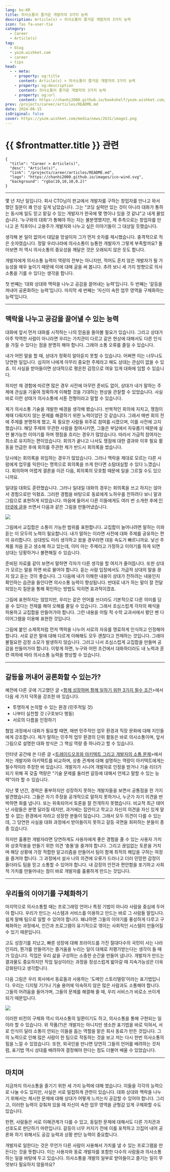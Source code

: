 ```yaml
---
lang: ko-KR
title: 의사소통이 즐거운 개발자의 3가지 능력
description: Article(s) > 의사소통이 즐거운 개발자의 3가지 능력
icon: fas fa-user-tie
category: 
  - Career
  - Article(s)
tag: 
  - blog
  - yozm.wishket.com
  - career
  - tips
head:
  - - meta:
    - property: og:title
      content: Article(s) > 의사소통이 즐거운 개발자의 3가지 능력
    - property: og:description
      content: 의사소통이 즐거운 개발자의 3가지 능력
    - property: og:url
      content: https://chanhi2000.github.io/bookshelf/yozm.wishket.com/2631.html
prev: /projects/career/articles/README.md
date: 2024-06-15
isOriginal: false
cover: https://yozm.wishket.com/media/news/2631/image1.png
---
```


# {{ $frontmatter.title }} 관련

```component VPCard
{
  "title": "Career > Article(s)",
  "desc": "Article(s)",
  "link": "/projects/career/articles/README.md",
  "logo": "https://chanhi2000.github.io/images/ico-wind.svg",
  "background": "rgba(10,10,10,0.2)"
}
```

---

<SiteInfo
  name="의사소통이 즐거운 개발자의 3가지 능력 | 요즘IT"
  desc="몇 년 전 회사 CTO님이 “코딩 실력만 있는 것이 아니라 대화가 통하는 동시에 일도 믿고 맡길 수 있는 개발자가 한국에 몇 명이나 있을 것 같냐”고 물었습니다. 대답을 망설이자 그가 먼저 숫자를 제시했습니다. 충격적으로 적은 숫자였습니다. 정말 우리나라에 그렇게 의사소통이 능통한 개발자가 부족할까요? 개발자에게 의사소통 능력이 역량의 전부는 아니지만, 적어도 흔치 않은 개발자가 될 가능성을 매우 높이기 때문에 이에 대해 글을 써 봅니다. 추려 보니 세 가지 방향으로 의사소통을 기를 수 있다는 생각을 합니다."
  url="https://yozm.wishket.com/magazine/detail/2631/"
  logo="https://yozm.wishket.com/favicon.ico"
  preview="https://yozm.wishket.com/media/news/2631/image1.png"/>

몇 년 지난 일입니다. 회사 CTO님이 판교에서 개발자를 구하는 창업자를 만나고 와서 했던 질문이 꽤 인상 깊게 남았습니다. 그는 “코딩 실력만 있는 것이 아니라 대화가 통하는 동시에 일도 믿고 맡길 수 있는 개발자가 한국에 몇 명이나 있을 것 같냐”고 내게 물었습니다. ‘누구와의 대화’가 통해야 하는 지는 불분명했지만, 제 추측으로는 창업자를 만나고 온 직후이니 고용주가 개발자와 나누고 싶은 이야기들이 그 대상일 듯했습니다.

생각해 본 일이 없어서 대답을 망설이자 그가 먼저 숫자를 제시했습니다. 충격적으로 적은 숫자였습니다. 정말 우리나라에 의사소통이 능통한 개발자가 그렇게 부족할까요? 돌아보면 저 역시 의사소통의 중요성을 깨달은 것은 오래되지 않은 듯도 합니다.

개발자에게 의사소통 능력이 역량의 전부는 아니지만, 적어도 흔치 않은 개발자가 될 가능성을 매우 높이기 때문에 이에 대해 글을 써 봅니다. 추려 보니 세 가지 방향으로 의사소통을 기를 수 있다는 생각을 합니다.

첫 번째는 ‘대화 상대와 맥락을 나누고 공감을 끌어내는 능력’입니다.
두 번째는 ‘갈등을 꺼내어 공론화하는 능력’입니다.
마지막 세 번째는 ‘자신이 속한 업무 영역을 구체화하는 능력’입니다.

---

## 맥락을 나누고 공감을 끌어낼 수 있는 능력

대화에 앞서 먼저 대화를 시작하는 나의 믿음을 돌아볼 필요가 있습니다. 그리고 상대가 아주 막역한 사람이 아니라면 우리는 가치관이 다르고 같은 현상에 대해서도 다른 인식을 가질 수 있다는 점을 분명히 해야 합니다. 그래야 소통 오류를 줄일 수 있습니다.

내가 어떤 말을 할 때, 상대가 정확히 알아듣지 못할 수 있습니다. 어쩌면 이는 너무나도 당연한 일입니다. 심지어 나에게 아무리 중요한 주제라고 해도 상대는 관심이 없을 수 있죠. 이 사실을 받아들이면 상대적으로 평온한 감정으로 여유 있게 대화에 임할 수 있습니다.

하지만 제 경험에 따르면 많은 경우 사전에 아무런 준비도 없이, 상대가 내가 말하는 주제에 관심을 기울여 정확하게 이해할 것을 기대하는 현상을 관찰할 수 있었습니다. 사실 바로 이런 상태가 의사소통에 서툰 전형이라고 말할 수 있습니다.

제가 의사소통 기술을 개발한 배경을 생각해 봤습니다. 반복적인 회의에 지치고, 쟁점이 제때 다뤄지지 않는 문제를 해결하기 위한 노력이었던 것 같습니다. 그래서 매번 회의 전에 주제를 분명하게 했고, 꼭 필요한 사람들 위주로 참여를 시켰으며, 이를 사전에 고지했습니다. 해당 주제와 무관한 사람을 참여시키면, 그들은 부담에서 자유롭기 때문에 실현 불가능한 이야기를 하며 쟁점을 흐리는 경우가 많았습니다. 따라서 가급적 참여자는 최소로 유지하는 편이었습니다. 회의가 끝나고 나서도 쟁점에 대한 결과와 이후 필요 활동을 언급한 후에 회의를 주관한 제가 반드시 회의록을 썼습니다.

당시에는 회의록을 위임하는 경우가 많았습니다. 그러나 맥락을 제대로 모르는 다른 사람에게 업무를 익힌다는 명목으로 회의록을 쓰게 한다면 소탐대실할 수 있다 느꼈습니다. 회의하며 어렵게 결론을 이끈 다음, 회의록의 모호함 때문에 일을 그르칠 수도 있으니까요.

일대일 대화도 훈련했습니다. 그러나 일대일 대화의 경우는 회의록을 쓰고 하지는 않아서 경험으로만 익혔죠. 그러한 경험을 바탕으로 동료에게 노하우를 전하려다 보니 말과 그림으로 표현하게 되었습니다. 마음에 들어서 다른 이들에게도 여러 번 소개한 후에 [<VPIcon icon="fas fa-globe"/>인터넷에 글](https://brunch.co.kr/@graypool/370)을 쓰면서 다음과 같은 그림을 만들어냈습니다.

![](https://yozm.wishket.com/media/news/2631/image1.png)

그림에서 교집합은 소통이 가능한 범위를 표현합니다. 교집합이 늘어나려면 말하는 이와 듣는 이 모두의 노력이 필요합니다. 내가 말하는 이라면 사전에 대화 주제를 공유하는 편이 유리합니다. 상대방도 미리 생각하고 왔을 경우라면 대응 속도가 빠르니까요. 낯선 주제를 처음 듣고 생소해 하고 있는데, 이미 아는 주제라고 가정하고 이야기를 하게 되면 상대는 당황하거나 불편해질 수 있습니다.

준비된 자료를 같이 보면서 말하면 각자가 다른 생각을 할 여지가 줄어듭니다. 또한 상대가 모르는 말을 하면 바로 물어야 합니다. 듣는 사람 입장에서도 가급적 상대의 말을 끊지 않고 듣는 것이 좋습니다. 그 다음에 내가 이해한 내용이 상대가 전하려는 내용인지 확인하는 습관을 들인다면 의사소통 능력이 향상됩니다. 반대로 내가 하는 말이 잘 전달되었는지 질문을 통해 확인하는 방법도 익히면 효과적이겠죠.

그림에 표현하지는 않았지만, 우리는 같은 언어를 쓰더라도 기본적으로 다른 의미를 담을 수 있다는 전제를 해야 오해를 줄일 수 있습니다. 그래서 조심스럽게 각자의 해석을 허용하고 교집합을 만들어가야 합니다. 그런 내용을 어릴 적 수학 교과서에서 봤던 벤 다이어그램을 이용해 표현한 것입니다.

그림에 붙인 소제목처럼 먼저 맥락을 나누어 서로의 자유를 명료하게 인식하고 인정해야 합니다. 서로 같은 말에 대해 다르게 이해해도 모두 괜찮다고 전제하는 것입니다. 그래야 불필요한 감정 소모가 발생하지 않습니다. 그러고 나서 조심스럽게 교집합을 만들며 공감을 만들어가야 합니다. 이렇게 하면, 누구와 어떤 조건에서 대화하더라도 내 노력과 훈련 여하에 따라 의사소통 능력을 향상할 수 있습니다.

---

## 갈등을 꺼내어 공론화할 수 있는가?

예전에 다른 곳에 기고했던 글 <[<VPIcon icon="fas fa-globe"/>함께 성장하며 함께 일하기 위한 3가지 필수 조건](https://brunch.co.kr/@graypool/449)>에서 다음 세 가지 덕목을 강조한 바 있습니다.

- 투명하게 논의할 수 있는 환경 (민주적일 것)
- 나부터 실천할 것 (구호보다 행동)
- 서로의 다름을 인정하기

협업 과정에서 대화가 필요할 때면, 매번 민주적인 업무 환경과 직장 문화에 대해 지인들에게 강조합니다. 제가 말하는 민주적 업무 환경의 단위 활동은 바로 의사소통이며, 앞서 그림으로 설명한 대화 방식은 그 핵심 역량 중 하나라고 할 수 있습니다.

인터넷 공간에 쓴 다른 글 <[<VPIcon icon="fas fa-globe"/>트레이드오프와 아키텍트 그리고 개발자의 소통 문제](https://brunch.co.kr/@graypool/119)>에서 저는 개발자와 아키텍트를 비교하며, 상충 관계에 대해 설명하는 역량이 아키텍트에게는 필수적이라 주장한 바 있습니다. 개발자가 시니어 개발자로 인정을 받거나 기술 리더가 되기 위해 꼭 갖출 역량은 “기술 문제를 둘러싼 갈등에 대해서 언제고 말할 수 있는 능력”이라 할 수 있습니다.

지난 몇 년간, 경력은 풍부하지만 성장하지 못하는 개발자들을 보면서 공통점을 한 가지 발견했습니다. 그들은 자기 주장을 공개적으로 말하지 못하거나, 누군가 자기 의견을 반박하면 화를 냅니다. 또는 위축되어서 토론을 잘 전개하지 못했습니다. 비교적 최근 태어난 사람들은 분명 달라질 테지만, 과거에는 집안이고 학교고 자신의 의견을 자신 있게 말할 수 없는 환경에서 자라고 성장한 분들이 많습니다. 그래서 모두 의견이 다를 수 있는데, 그 당연한 사실을 대화 과정에서 받아들이지 못하고 갈등 국면을 회피하는 분들이 종종 있습니다.

하지만 훌륭한 개발자라면 당연하게도 사용자에게 좋은 경험을 줄 수 있는 사용자 가치와 상호작용을 만들기 위한 의견 ‘충돌’을 즐겨야 합니다. 그리고 끊임없는 토론을 거치며 해당 상황에 가장 적합한 알고리즘을 만들어서 팀이 함께 최적의 해답을 구하는 여정을 즐겨야 합니다. 그 과정에서 설사 나의 의견에 오류가 드러나고 더러 민망한 감정이 들더라도 팀을 믿고 소통할 수 있어야 합니다. 내 감정의 안전과 편안함을 포기하고 사회적 가치를 만들어내는 점이 바로 개발자를 훌륭하게 만드는 것입니다.

---

## 우리들의 이야기를 구체화하기

마지막으로 의사소통할 때는 프로그래밍 언어나 특정 기법이 아니라 사람을 중심에 두어야 합니다. 우리가 만드는 시스템과 서비스를 이용하고 만드는 바로 그 사람들 말입니다. 쉽게 말해 팀으로 일할 수 있어야 합니다. 왜냐하면 그들의 이야기를 풍성하게 다루고 구체화하는 과정에서, 인간과 프로그램이 유기적으로 엮이는 사회적인 시스템이 만들어질 수 있기 때문입니다.

고도 성장기를 지났고, 빠른 성장에 대해 프라이드를 가진 절대다수의 국민이 사는 나라인지라, 뭔가를 만들어가는 즐거움을 누리는 일이 대체로 저평가받는다는 생각이 들 때가 있습니다. 직업은 우리 삶을 구성하는 소중한 순간을 만들어 냅니다. 개발자가 만드는 결과물도 중요하지만 직업 일상이라는 과정을 정성스럽게 밟아갈 때 지속가능성은 더욱 강화된다고 생각합니다.

다음 그림은 우리 회사에서 동료들과 사용하는 ‘도메인 스토리텔링’이라는 표기법입니다. 우리는 디지털 기기나 기술 용어에 익숙하지 않은 많은 사람과도 소통해야 합니다. 그들의 어려움을 들어가며, 그들의 문제를 해결해 줄 때, 우리 서비스가 비로소 쓰이게 되기 때문입니다.

![](https://yozm.wishket.com/media/news/2631/image2.png)

이러한 비전의 구체화 역시 의사소통의 일환이기도 하고, 의사소통을 통해 구현되는 일이라 할 수 있습니다. 위 작품(?)은 개발자는 아니지만 생소한 표기법을 바로 익혀서, 서로 인식이 달라 소통이 안되는 이들을 돕는 역할을 맡은 회사 동료가 만든 것입니다. 그의 노력으로 인해 많은 사람이 한 팀으로 작동하는 것을 보고 저는 다시 한번 의사소통의 힘을 느낄 수 있었습니다. 또한, 외국인을 만나면 당연히 그들의 언어를 배려하는 것처럼, 표기법 역시 상대를 배려하여 결정해야 한다는 점도 더불어 배울 수 있었습니다.

---

## 마치며

지금까지 의사소통을 즐기기 위한 세 가지 능력에 대해 썼습니다. 이들을 각각의 능력으로 나눌 수도 있지만, 사실은 서로 밀접하게 관련이 있습니다. 대화 상대와 맥락을 나누기 위해서는 제시한 문제에 대해 상대가 어떻게 느끼는지 공감할 수 있어야 합니다. 그리고, 이러한 능력이 갖춰져 있을 때 자신이 속한 업무 영역을 균형감 있게 구체화할 수도 있습니다.

한편, 사람들은 서로 이해관계가 다를 수 있고, 동일한 문제에 대해서도 다른 가치관과 선호도로 판단하기 마련입니다. 갈등이 너무 커지기 전에 이를 포착하고 끄집어 내어 공론화 하기 위해서도 공감 능력과 상황 판단 능력이 중요합니다.

개발자로 일한다는 것은 무언가 다른 사람이 사용해서 가치를 낼 수 있는 프로그램을 만든다는 것을 뜻합니다. 이는 사용자와 동료 개발자를 포함한 다수의 사람들과 의사소통 하는 일을 바탕에 두고 있습니다. 의사소통을 개발의 일부로 받아들이고 즐기는 일이 무엇보다 필요하지 않을까요?

